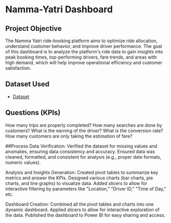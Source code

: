 # Namma-Yatri Dashboard
## Project Objective
The Namma Yatri ride-booking platform aims to optimize ride allocation, understand customer behavior, and improve driver performance. The goal of this dashboard is to analyze the platform's ride data to gain insights into peak booking times, top-performing drivers, fare trends, and areas with high demand, which will help improve operational efficiency and customer satisfaction.

## Dataset Used
- <a href="https://github.com/Hemant-5516/Namma-Yatri_Dashboard/blob/main/namma_yatri.xlsx">Dataset</a>

## Questions (KPIs)
How many trips are properly completed?
How many searches are done by customers?
What is the earning of the driver?
What is the conversion rate?
How many customers are only taking the estimation of fare?

##Process
Data Verification:
Verified the dataset for missing values and anomalies, ensuring data consistency and accuracy.
Ensured data was cleaned, formatted, and consistent for analysis (e.g., proper date formats, numeric values).

Analysis and Insights Generation:
Created pivot tables to summarize key metrics and answer the KPIs.
Designed various charts (bar charts, pie charts, and line graphs) to visualize data.
Added slicers to allow for interactive filtering by parameters like "Location," "Driver ID," "Time of Day," etc.

Dashboard Creation:
Combined all the pivot tables and charts into one dynamic dashboard.
Applied slicers to allow for interactive exploration of the data.
Published the dashboard to Power BI for easy sharing and access.
